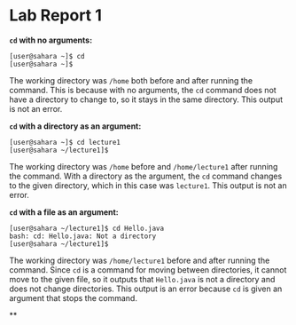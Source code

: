 # Lab Report 1

**`cd` with no arguments:**
```
[user@sahara ~]$ cd
[user@sahara ~]$
```
The working directory was `/home` both before and after running the command. This is because with no arguments, the `cd` command does not have a directory to change to, so it stays in the same directory. This output is not an error.

**`cd` with a directory as an argument:**
```
[user@sahara ~]$ cd lecture1
[user@sahara ~/lecture1]$ 
```
The working directory was `/home` before and `/home/lecture1` after running the command. With a directory as the argument, the `cd` command changes to the given directory, which in this case was `lecture1`. This output is not an error.

**`cd` with a file as an argument:**
```
[user@sahara ~/lecture1]$ cd Hello.java
bash: cd: Hello.java: Not a directory
[user@sahara ~/lecture1]$ 
```
The working directory was `/home/lecture1` before and after running the command. Since `cd` is a command for moving between directories, it cannot move to the given file, so it outputs that `Hello.java` is not a directory and does not change directories. This output is an error because `cd` is given an argument that stops the command.

**

